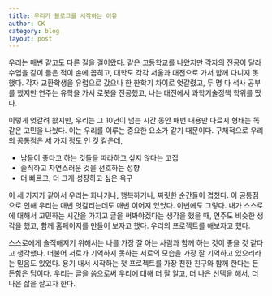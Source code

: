 ```yaml
---
title: 우리가 블로그를 시작하는 이유
author: CK 
category: blog
layout: post
--- 
```


우리는 매번 같고도 다른 길을 걸어왔다. 같은 고등학교를 나왔지만 각자의 전공이 달라 수업을 같이 들은 적이 손에 꼽히고, 대학도 각각 서울과 대전으로 가서 함께 다니지 못했다. 각자 교환학생을 유럽으로 갔으나 한 한학기 차이로 엇갈렸고, 두 명 다 석사 공부를 했지만 연주는 유학을 가서 로봇을 전공했고, 나는 대전에서 과학기술정책 학위를 땄다. 

이렇게 엇갈려 왔지만, 우리는 그 10년이 넘는 시간 동안 매번 내용만 다르지 형태는 똑같은 고민을 나눴다. 이는 우리를 이루는 중요한 요소가 같기 때문이다. 구체적으로 우리의 공통점은 세 가지 정도 인 것 같은데, 

- 남들이 좋다고 하는 것들을 따라하고 싶지 않다는 고집
- 솔직하고 자연스러운 것을 선호하는 성향
- 더 빠르고, 더 크게 성장하고 싶은 욕구

이 세 가지가 같아서 우리는 화나거나, 행복하거나, 짜릿한 순간들이 겹쳤다. 이 공통점으로 인해 우리는 매번 엇갈리는데도 매번 이어져 있었다. 이번에도 그렇다. 내가 스스로에 대해서 고민하는 시간을 가지고 글을 써봐야겠다는 생각을 했을 때, 연주도 비슷한 생각을 했고, 함께 홈페이지를 만들어 보자고 했다. 우리의 프로젝트를 해보자고 했다. 

스스로에게 솔직해지기 위해서는 나를 가장 잘 아는 사람과 함께 하는 것이 좋을 것 같다고 생각했다. 더불어 서로가 기억하지 못하는 서로의 모습을 가장 잘 기억하고 있으리라는 믿음도 있었다. 용기 내서 시작하는 첫 프로젝트를 가장 친한 친구와 함께 한다는 든든함은 덤이다. 우리는 글을 씀으로써 우리에 대해 더 잘 알고, 더 나은 선택을 해서, 더 나은 삶을 살고자 한다.
